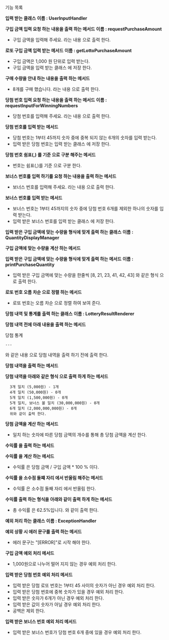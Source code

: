 기능 목록


****입력 받는 클래스****
****이름 : UserInputHandler****


**구입 금액 입력 요청 하는 내용을 출력 하는 메서드**
**이름 : requestPurchaseAmount**

- 구입 금액을 입력해 주세요. 라는 내용 으로 출력 한다.


**로또 구입 금액 입력 받는 메서드** 
**이름 : getLottoPurchaseAmount**

- 구입 금액은 1,000 원 단위로 입력 받는다.
- 구입 금액을 입력 받는 클래스 에 저장 한다.

**구매 수량을 안내 하는 내용을 출력 하는 메서드**

- 8개를 구매 했습니다. 라는 내용 으로 출력 한다.


**당첨 번호 입력 요청 하는 내용을 출력 하는 메서드**
**이름 : requestInputForWinningNumbers**

- 당첨 번호를 입력해 주세요. 라는 내용 으로 출력 한다.


**당첨 번호를 입력 받는 메서드**

- 당첨 번호는 1부터 45까지 숫자 중에 중복 되지 않는 6개의 숫자를 입력 받는다.
- 입력 받은 당첨 번호는 입력 받는 클래스 에 저장 한다.

**당첨 번호 쉼표(,) 를 기준 으로 구분 해주는 메서드**

- 번호는 쉼표(,)를 기준 으로 구분 한다.


**보너스 번호를 입력 하기를 요청 하는 내용을 출력 하는 메서드**

- 보너스 번호를 입력해 주세요. 라는 내용 으로 출력 한다.


**보너스 번호를 입력 받는 메서드**

- 보너스 번호는 1부터 45까지의 숫자 중에 당첨 번호 6개를 제외한 하나의 숫자를 입력 받는다.
- 입력 받은 보너스 번호를 입력 받는 클래스 에 저장 한다.


****입력 받은 구입 금액에 맞는 수량을 형식에 맞게 출력 하는 클래스****
****이름 : QuantityDisplayManager****

**구입 금액에 맞는 수량을 계산 하는 메서드**


**입력 받은 구입 금액에 맞는 수량을 형식에 맞게 출력 하는 메서드**
**이름 : printPurchaseQuantity**

- 입력 받은 구입 금액에 맞는 수량을 한줄씩 [8, 21, 23, 41, 42, 43] 와 같은 형식 으로 출력 한다.


**로또 번호 오름 차순 으로 정렬 하는 메서드** 

- 로또 번호는 오름 차순 으로 정렬 하여 보여 준다.


****당첨 내역 및 통계를 출력 하는 클래스****
****이름 : LotteryResultRenderer****

**당첨 내역 전에 아래 내용을 출력 하는 메서드**


당첨 통계

`---`

와 같은 내용 으로 당첨 내역을 출력 하기 전에 출력 한다.


**당첨 내역을 출력 하는 메서드**


**당첨 내역을 아래와 같은 형식 으로 출력 하게 하는 메서드**

```
  3개 일치 (5,000원) - 1개
  4개 일치 (50,000원) - 0개
  5개 일치 (1,500,000원) - 0개
  5개 일치, 보너스 볼 일치 (30,000,000원) - 0개
  6개 일치 (2,000,000,000원) - 0개
  위와 같이 출력 한다.
```

**당첨 금액을 계산 하는 메서드**

- 일치 하는 숫자에 따른 당첨 금액의 개수를 통해 총 당첨 금액을 계산 한다.


**수익률 을 출력 하는 메서드**

**수익률 을 계산 하는 메서드**
- 수익률 은 당첨 금액 / 구입 금액 * 100 % 이다.


**수익률 을 소수점 둘쨰 자리 에서 반올림 해주는 메서드**

- 수익률 은 소수점 둘째 자리 에서 반올림 한다.

**수익률 출력 하는 형식을 아래와 같이 출력 하게 하는 메서드**

- 총 수익률 은 62.5%입니다. 와 같이 출력 한다.


****예외 처리 하는 클래스****
****이름 : ExceptionHandler****

**예외 상황 시 에러 문구를 출력 하는 메서드**

- 에러 문구는 "[ERROR]"로 시작 해야 한다.

**구입 금액 예외 처리 메서드**

- 1,000원으로 나누어 떨어 지지 않는 경우 예외 처리 한다.

**입력 받은 당첨 번호 예외 처리 메서드**

- 입력 받은 당첨 로또 번호는 1부터 45 사이의 숫자가 아닌 경우 예외 처리 한다.
- 입력 받은 당첨 번호에 중복 숫자가 있을 경우 예외 처리 한다.
- 입력 받은 숫자가 6개가 아닌 경우 예외 처리 한다.
- 입력 받은 값이 숫자가 아닐 경우 예외 처리 한다.
- 공백은 제외 한다.

**입력 받은 보너스 번호 예외 처리 메서드**

- 입력 받은 보너스 번호가 당첨 번호 6개 중에 있을 경우 예외 처리 한다.

 









